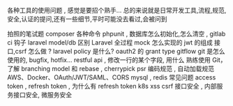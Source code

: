 各种工具的使用问题 , 感觉是要招个熟手...
总的来说就是日常开发工具,流程,规范,安全,认证的提问,还有一些细节,平时可能没去看过,会被问到

拍照的笔试题
composer 各种命令
phpunit , 数据库怎么初始化,怎么清空 , gitlab ci 钩子
laravel model/db 区别
Laravel 全过程
mock 怎么实现的
jwt 的组成
接口,csrf 怎么做 ?
laravel policy 是什么?
oauth2 的 grant type
gitflow
git 是怎么使用的, bugfix, hotfix...
restful api , 修改一行的某个字段, 用什么
熟练使用 Git，了解 branching model 和 rebase  , cherrypick
psr 编码规范 , 自动加载规范
AWS、Docker、OAuth/JWT/SAML、CORS
mysql , redis 常见问题
access token , refresh token , 为什么有 refresh token
k8s
xss csrf
接口安全 , 内部服务接口安全, 微服务安全